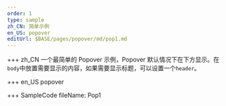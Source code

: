 ```yaml
---
order: 1
type: sample
zh_CN: 简单示例
en_US: popover
editUrl: $BASE/pages/popover/md/pop1.md
---
```


+++ zh_CN
一个最简单的 Popover 示例，Popover 默认情况下在下方显示。在<Code>body</Code>中放置需要显示的内容，如果需要显示标题，可以设置一个<Code>header</Code>。

+++ en_US
popover

+++ SampleCode
fileName: Pop1
